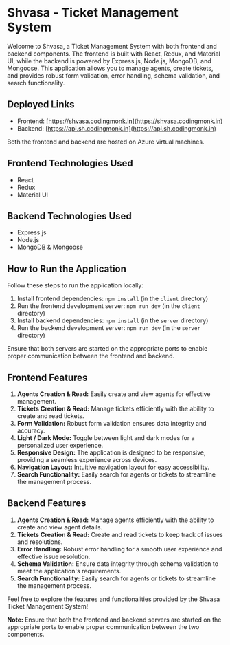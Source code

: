 # Shvasa - Ticket Management System

Welcome to Shvasa, a Ticket Management System with both frontend and backend components. The frontend is built with React, Redux, and Material UI, while the backend is powered by Express.js, Node.js, MongoDB, and Mongoose. This application allows you to manage agents, create tickets, and provides robust form validation, error handling, schema validation, and search functionality.

## Deployed Links

- Frontend: [https://shvasa.codingmonk.in](https://shvasa.codingmonk.in)
- Backend: [https://api.sh.codingmonk.in](https://api.sh.codingmonk.in)

Both the frontend and backend are hosted on Azure virtual machines.

## Frontend Technologies Used

- React
- Redux
- Material UI

## Backend Technologies Used

- Express.js
- Node.js
- MongoDB & Mongoose

## How to Run the Application

Follow these steps to run the application locally:

1. Install frontend dependencies: `npm install` (in the `client` directory)
2. Run the frontend development server: `npm run dev` (in the `client` directory)
3. Install backend dependencies: `npm install` (in the `server` directory)
4. Run the backend development server: `npm run dev` (in the `server` directory)

Ensure that both servers are started on the appropriate ports to enable proper communication between the frontend and backend.

## Frontend Features

1. **Agents Creation & Read:** Easily create and view agents for effective management.
2. **Tickets Creation & Read:** Manage tickets efficiently with the ability to create and read tickets.
3. **Form Validation:** Robust form validation ensures data integrity and accuracy.
4. **Light / Dark Mode:** Toggle between light and dark modes for a personalized user experience.
5. **Responsive Design:** The application is designed to be responsive, providing a seamless experience across devices.
6. **Navigation Layout:** Intuitive navigation layout for easy accessibility.
7. **Search Functionality:** Easily search for agents or tickets to streamline the management process.


## Backend Features

1. **Agents Creation & Read:** Manage agents efficiently with the ability to create and view agent details.
2. **Tickets Creation & Read:** Create and read tickets to keep track of issues and resolutions.
3. **Error Handling:** Robust error handling for a smooth user experience and effective issue resolution.
4. **Schema Validation:** Ensure data integrity through schema validation to meet the application's requirements.
5. **Search Functionality:** Easily search for agents or tickets to streamline the management process.

Feel free to explore the features and functionalities provided by the Shvasa Ticket Management System!

**Note:** Ensure that both the frontend and backend servers are started on the appropriate ports to enable proper communication between the two components.
